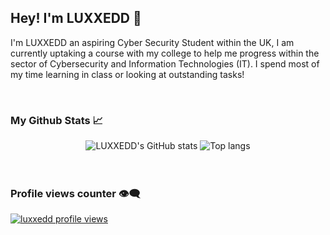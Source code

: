 ## Hey! I'm LUXXEDD 👋
I'm  LUXXEDD an aspiring Cyber Security Student within the UK, I am currently uptaking a course with my college to help me progress within the sector of Cybersecurity and Information Technologies (IT). I spend most of my time learning in class or looking at outstanding tasks! 

<br>

### My Github Stats 📈

<div align="center">
<img alt="LUXXEDD's GitHub stats" src="https://github-readme-stats.vercel.app/api?username=luxxedd&show_icons=true&theme=transparent"/>
<img alt="Top langs" src="https://github-readme-stats.vercel.app/api/top-langs/?username=luxxedd&layout=compact&&langs_count=8"/>
</div>

<br/>
<br>

### Profile views counter 👁️‍🗨️
[![luxxedd profile views](https://u8views.com/api/v1/github/profiles/86127787/views/day-week-month-total-count.svg)](https://u8views.com/github/luxxedd)

<br/>
